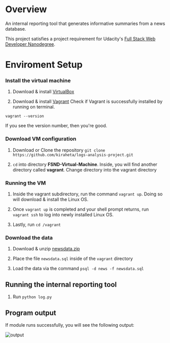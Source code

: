 # Overview
An internal reporting tool that generates informative summaries from a news database.

This project satisfies a project requirement for Udacity's [Full Stack Web Developer Nanodegree](https://www.udacity.com/course/full-stack-web-developer-nanodegree--nd004).

# Enviroment Setup

### Install the virtual machine

1. Download & install  [VirtualBox](https://www.virtualbox.org/wiki/Downloads)

2. Download & install [Vagrant](https://www.vagrantup.com/downloads.html)
Check if Vagrant is successfully installed by running on terminal.

  ```vagrant --version```

  If you see the version number, then you're good.

### Download VM configuration

1. Download or Clone the repository
```git clone https://github.com/kiraheta/logs-analysis-project.git```

3. ```cd``` into directory **FSND-Virtual-Machine**. Inside, you will find another directory called **vagrant**. Change directory into the vagrant directory

### Running the VM
1. Inside the vagrant subdirectory, run the command
```vagrant up```. Doing so will download & install the Linux OS.

2. Once ```vagrant up``` is completed and your shell prompt returns, run ```vagrant ssh``` to log into newly installed Linux OS.

3. Lastly, run ```cd /vagrant```

### Download the data
1. Download & unzip [newsdata.zip](https://d17h27t6h515a5.cloudfront.net/topher/2016/August/57b5f748_newsdata/newsdata.zip)

2. Place the file ```newsdata.sql``` inside of the ```vagrant``` directory

3. Load the data via the command
```psql -d news -f newsdata.sql```

## Running the internal reporting tool

1. Run ```python log.py```

## Program output

If module runs successfully, you will see the following output:

![output](logs-analysis-project/output.png)
